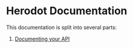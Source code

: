 Herodot Documentation
=====================
This documentation is split into several parts:

1. [Documenting your API](./documenting.md)

